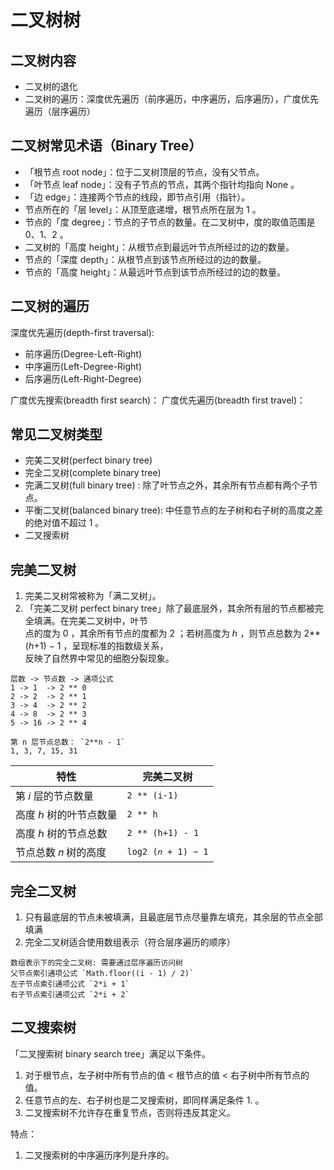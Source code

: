 # 二叉树树

## 二叉树内容
- 二叉树的退化
- 二叉树的遍历：深度优先遍历（前序遍历，中序遍历，后序遍历），广度优先遍历（层序遍历）


## 二叉树常见术语（Binary Tree）
- 「根节点 root node」：位于二叉树顶层的节点，没有父节点。
- 「叶节点 leaf node」：没有子节点的节点，其两个指针均指向 None 。
- 「边 edge」：连接两个节点的线段，即节点引用（指针）。
- 节点所在的「层 level」：从顶至底递增，根节点所在层为 1 。
- 节点的「度 degree」：节点的子节点的数量。在二叉树中，度的取值范围是 0、1、2 。
- 二叉树的「高度 height」：从根节点到最远叶节点所经过的边的数量。
- 节点的「深度 depth」：从根节点到该节点所经过的边的数量。
- 节点的「高度 height」：从最远叶节点到该节点所经过的边的数量。


## 二叉树的遍历
深度优先遍历(depth-first traversal):
  - 前序遍历(Degree-Left-Right)
  - 中序遍历(Left-Degree-Right)
  - 后序遍历(Left-Right-Degree)

广度优先搜索(breadth first search)：
广度优先遍历(breadth first travel)：


## 常见二叉树类型
- 完美二叉树(perfect binary tree)
- 完全二叉树(complete binary tree)
- 完满二叉树(full binary tree) : 除了叶节点之外，其余所有节点都有两个子节点。
- 平衡二叉树(balanced binary tree):  中任意节点的左子树和右子树的高度之差的绝对值不超过 1 。
- 二叉搜索树


## 完美二叉树   
1. 完美二叉树常被称为「满二叉树」。 
2. 「完美二叉树 perfect binary tree」除了最底层外，其余所有层的节点都被完全填满。在完美二叉树中，叶节   
点的度为 0 ，其余所有节点的度都为 2 ；若树高度为 ℎ ，则节点总数为 2**(ℎ+1) − 1 ，呈现标准的指数级关系，   
反映了自然界中常见的细胞分裂现象。

```
层数 -> 节点数 -> 通项公式
1 -> 1  -> 2 ** 0
2 -> 2  -> 2 ** 1
3 -> 4  -> 2 ** 2
4 -> 8  -> 2 ** 3
5 -> 16 -> 2 ** 4

第 n 层节点总数： `2**n - 1`
1, 3, 7, 15, 31
```

|              特性                        |             完美二叉树          |
| ---------------------------------------- | ------------------------------ |
| 第 𝑖 层的节点数量                          | `2 ** (i-1) `                  |
| 高度 ℎ 树的叶节点数量                     |  `2 ** h`                      |
| 高度 ℎ 树的节点总数                       |  `2 ** (h+1) - 1`              |
| 节点总数 𝑛 树的高度                       |  `log2 (𝑛 + 1) − 1`            |


## 完全二叉树
1. 只有最底层的节点未被填满，且最底层节点尽量靠左填充，其余层的节点全部填满
2. 完全二叉树适合使用数组表示（符合层序遍历的顺序）

```
数组表示下的完全二叉树: 需要通过层序遍历访问树
父节点索引通项公式 `Math.floor((i - 1) / 2)`
左子节点索引通项公式 `2*i + 1`
右子节点索引通项公式 `2*i + 2`
```


## 二叉搜索树
「二叉搜索树 binary search tree」满足以下条件。
1. 对于根节点，左子树中所有节点的值 < 根节点的值 < 右子树中所有节点的值。
2. 任意节点的左、右子树也是二叉搜索树，即同样满足条件 1. 。
3. 二叉搜索树不允许存在重复节点，否则将违反其定义。

特点：
1. 二叉搜索树的中序遍历序列是升序的。